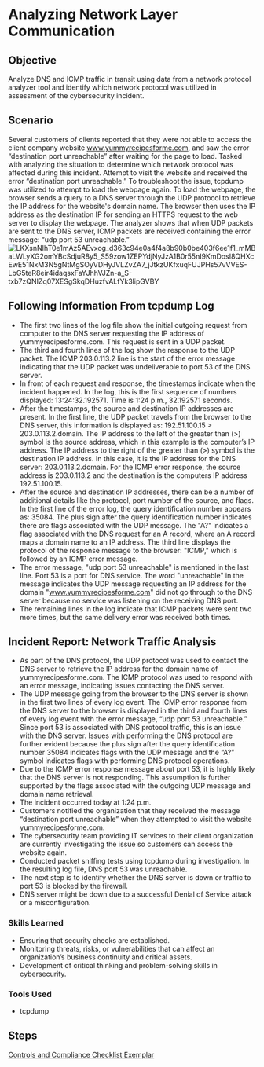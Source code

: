 # Analyzing Network Layer Communication

## Objective  
Analyze DNS and ICMP traffic in transit using data from a network protocol analyzer tool and identify which network protocol was utilized in assessment of the cybersecurity incident.

## Scenario
Several customers of clients reported that they were not able to access the client company website www.yummyrecipesforme.com, and saw the error “destination port unreachable” after waiting for the page to load.
Tasked with analyzing the situation to determine which network protocol was affected during this incident. Attempt to visit the website and received the error “destination port unreachable.” To troubleshoot the issue, tcpdump was utilized to attempt to load the webpage again. To load the webpage, the browser sends a query to a DNS server through the UDP protocol to retrieve the IP address for the website's domain name. The browser then uses the IP address as the destination IP for sending an HTTPS request to the web server to display the webpage. The analyzer shows that when UDP packets are sent to the DNS server, ICMP packets are received containing the error message: “udp port 53 unreachable.”
![LKXsnNIhT0e1mAz5AEvxog_d363c94e0a4f4a8b90b0be403f6ee1f1_mMBaLWLyXG2omYBcSdjuR8y5_S59zow1ZEPYdjNyJzA1B0r55nI9KmDosI8QHXcEwE51NxM3N5gNtMgSOyVDHyJVLZvZA7_jJtkzUKfxuqFUJPHs57vVVES-LbG5teR8eir4idaqsxFaYJhhVJZn-a_S-txb7zQNIZq07XESgSkqDHuzfvALfYk3lipGVBY](https://github.com/user-attachments/assets/71e39346-4bcc-4239-bcd8-a53b57f3fdb7)

## Following Information From tcpdump Log
- The first two lines of the log file show the initial outgoing request from computer to the DNS server requesting the IP address of yummyrecipesforme.com. This request is sent in a UDP packet.
- The third and fourth lines of the log show the response to the UDP packet. The ICMP 203.0.113.2 line is the start of the error message indicating that the UDP packet was undeliverable to port 53 of the DNS server.
- In front of each request and response, the timestamps indicate when the incident happened. In the log, this is the first sequence of numbers displayed: 13:24:32.192571. Time is 1:24 p.m., 32.192571 seconds.
- After the timestamps, the source and destination IP addresses are present. In the first line, the UDP packet travels from the browser to the DNS server, this information is displayed as: 192.51.100.15 > 203.0.113.2.domain. The IP address to the left of the greater than (>) symbol is the source address, which in this example is the computer’s IP address. The IP address to the right of the greater than (>) symbol is the destination IP address. In this case, it is the IP address for the DNS server: 203.0.113.2.domain. For the ICMP error response, the source address is 203.0.113.2 and the destination is the computers IP address 192.51.100.15.
- After the source and destination IP addresses, there can be a number of additional details like the protocol, port number of the source, and flags. In the first line of the error log, the query identification number appears as: 35084. The plus sign after the query identification number indicates there are flags associated with the UDP message. The "A?" indicates a flag associated with the DNS request for an A record, where an A record maps a domain name to an IP address. The third line displays the protocol of the response message to the browser: "ICMP," which is followed by an ICMP error message.
- The error message, "udp port 53 unreachable" is mentioned in the last line. Port 53 is a port for DNS service. The word "unreachable" in the message indicates the UDP message requesting an IP address for the domain "www.yummyrecipesforme.com" did not go through to the DNS server because no service was listening on the receiving DNS port.
- The remaining lines in the log indicate that ICMP packets were sent two more times, but the same delivery error was received both times. 

## Incident Report: Network Traffic Analysis
- As part of the DNS protocol, the UDP protocol was used to contact the DNS server to retrieve the IP address for the domain name of yummyrecipesforme.com. The ICMP protocol was used to respond with an error message, indicating issues contacting the DNS server.
- The UDP message going from the browser to the DNS server is shown in the first two lines of every log event. The ICMP error response from the DNS server to the browser is displayed in the third and fourth lines of every log event with the error message, “udp port 53 unreachable.” Since port 53 is associated with DNS protocol traffic, this is an issue with the DNS server. Issues with performing the DNS protocol are further evident because the plus sign after the query identification number 35084 indicates flags with the UDP message and the “A?” symbol indicates flags with performing DNS protocol operations.
- Due to the ICMP error response message about port 53, it is highly likely that the DNS server is not responding. This assumption is further supported by the flags associated with the outgoing UDP message and domain name retrieval.
- The incident occurred today at 1:24 p.m.
- Customers notified the organization that they received the message “destination port unreachable” when they attempted to visit the website yummyrecipesforme.com.
- The cybersecurity team providing IT services to their client organization are currently investigating the issue so customers can access the website again.
- Conducted packet sniffing tests using tcpdump during investigation. In the resulting log file, DNS port 53 was unreachable.
- The next step is to identify whether the DNS server is down or traffic to port 53 is blocked by the firewall.
- DNS server might be down due to a successful Denial of Service attack or a misconfiguration.

### Skills Learned

- Ensuring that security checks are established.
- Monitoring threats, risks, or vulnerabilities that can affect an organization’s business continuity and critical assets.
- Development of critical thinking and problem-solving skills in cybersecurity.

### Tools Used

- tcpdump

## Steps
<a href="https://docs.google.com/document/d/1Wu5maJVR65YER7_cQAlPMOFMkEQigkfvVIbVKaFDg4g/edit?usp=sharing">Controls and Compliance Checklist Exemplar</a>
